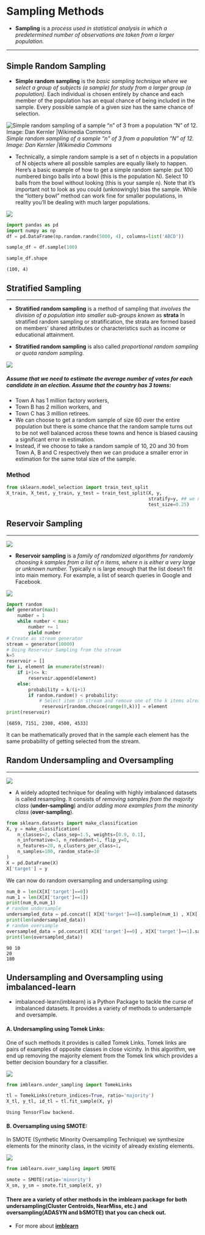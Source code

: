 
# Sampling Methods

* **Sampling** is a *process used in statistical analysis in which a predetermined number of observations are taken from a larger population.*

---

## Simple Random Sampling
* **Simple random sampling** is the *basic sampling technique where we select a group of subjects (a sample) for study from a larger group (a population).* Each individual is chosen entirely by chance and each member of the population has an equal chance of being included in the sample. Every possible sample of a given size has the same chance of selection. 

![Simple random sampling of a sample “n” of 3 from a population “N” of 12. Image: Dan Kernler |Wikimedia Commons](https://www.statisticshowto.datasciencecentral.com/wp-content/uploads/2014/12/Simple_random_sampling-300x231.png)  
*Simple random sampling of a sample “n” of 3 from a population “N” of 12. Image: Dan Kernler |Wikimedia Commons*

* Technically, a simple random sample is a set of n objects in a population of N objects where all possible samples are equally likely to happen. Here’s a basic example of how to get a simple random sample: put 100 numbered bingo balls into a bowl (this is the population N). Select 10 balls from the bowl without looking (this is your sample n). Note that it’s important not to look as you could (unknowingly) bias the sample. While the “lottery bowl” method can work fine for smaller populations, in reality you’ll be dealing with much larger populations.

![](https://research-methodology.net/wp-content/uploads/2015/04/Simple-random-sampling2.png)


```python
import pandas as pd
import numpy as np
df = pd.DataFrame(np.random.randn(5000, 4), columns=list('ABCD'))
```


```python
sample_df = df.sample(100)
```


```python
sample_df.shape
```




    (100, 4)



## Stratified Sampling

---

* **Stratified random sampling** is a method of sampling that *involves the division of a population into smaller sub-groups known* as **strata** In stratified random sampling or stratification, the strata are formed based on members' shared attributes or characteristics such as income or educational attainment.

* **Stratified random sampling** is also called *proportional random sampling or quota random sampling.*

![](https://image.slidesharecdn.com/sampling-stratifiedvscluster-170115160432/95/sampling-stratified-vs-cluster-2-638.jpg?cb=1484496290)  

##### Assume that we need to estimate the average number of votes for each candidate in an election. Assume that the country has 3 towns:
* Town A has 1 million factory workers,
* Town B has 2 million workers, and
* Town C has 3 million retirees.
* We can choose to get a random sample of size 60 over the entire population but there is some chance that the random sample turns out to be not well balanced across these towns and hence is biased causing a significant error in estimation.
* Instead, if we choose to take a random sample of 10, 20 and 30 from Town A, B and C respectively then we can produce a smaller error in estimation for the same total size of the sample.

### Method


```python
from sklearn.model_selection import train_test_split
X_train, X_test, y_train, y_test = train_test_split(X, y,
                                                    stratify=y, ## we need one categorical variable for that
                                                    test_size=0.25)
```

## Reservoir Sampling

---
![](https://kapilddatascience.files.wordpress.com/2015/06/reservoir.jpg)  

* **Reservoir sampling** is a *family of randomized algorithms for randomly choosing k samples from a list of n items, where n is either a very large or unknown number.* Typically n is large enough that the list doesn’t fit into main memory. For example, a list of search queries in Google and Facebook.

![](https://image.slidesharecdn.com/t10part1-141208215154-conversion-gate02/95/sampling-for-big-data-1-21-638.jpg?cb=1418075560)  



```python
import random
def generator(max):
    number = 1
    while number < max:
        number += 1
        yield number
# Create as stream generator
stream = generator(10000)
# Doing Reservoir Sampling from the stream
k=5
reservoir = []
for i, element in enumerate(stream):
    if i+1<= k:
        reservoir.append(element)
    else:
        probability = k/(i+1)
        if random.random() < probability:
            # Select item in stream and remove one of the k items already selected
             reservoir[random.choice(range(0,k))] = element
print(reservoir)
```

    [6859, 7151, 2308, 4500, 4533]


It can be mathematically proved that in the sample each element has the same probability of getting selected from the stream.

## Random Undersampling and Oversampling

---

![](https://miro.medium.com/max/700/0*u6pKLqdCDsG_5kXa.png)  

* A widely adopted technique for dealing with highly imbalanced datasets is called resampling. It consists of *removing samples from the majority class* (**under-sampling**) and/or *adding more examples from the minority class* (**over-sampling**).


```python
from sklearn.datasets import make_classification
X, y = make_classification(
    n_classes=2, class_sep=1.5, weights=[0.9, 0.1],
    n_informative=3, n_redundant=1, flip_y=0,
    n_features=20, n_clusters_per_class=1,
    n_samples=100, random_state=10
)
X = pd.DataFrame(X)
X['target'] = y
```

We can now do random oversampling and undersampling using:


```python
num_0 = len(X[X['target']==0])
num_1 = len(X[X['target']==1])
print(num_0,num_1)
# random undersample
undersampled_data = pd.concat([ X[X['target']==0].sample(num_1) , X[X['target']==1] ])
print(len(undersampled_data))
# random oversample
oversampled_data = pd.concat([ X[X['target']==0] , X[X['target']==1].sample(num_0, replace=True) ])
print(len(oversampled_data))
```

    90 10
    20
    180


## Undersampling and Oversampling using imbalanced-learn

* imbalanced-learn(imblearn) is a Python Package to tackle the curse of imbalanced datasets.
It provides a variety of methods to undersample and oversample.

#### A. Undersampling using Tomek Links:  
One of such methods it provides is called Tomek Links. Tomek links are pairs of examples of opposite classes in close vicinity.
In this algorithm, we end up removing the majority element from the Tomek link which provides a better decision boundary for a classifier.

![](https://miro.medium.com/max/700/0*huy_9J15wzYJ2o5S)


```python
from imblearn.under_sampling import TomekLinks

tl = TomekLinks(return_indices=True, ratio='majority')
X_tl, y_tl, id_tl = tl.fit_sample(X, y)
```

    Using TensorFlow backend.


#### B. Oversampling using SMOTE:

In SMOTE (Synthetic Minority Oversampling Technique) we synthesize elements for the minority class, in the vicinity of already existing elements.

![](https://miro.medium.com/max/700/0*UrGYcz_Ab-HTo4-B.png)  


```python
from imblearn.over_sampling import SMOTE

smote = SMOTE(ratio='minority')
X_sm, y_sm = smote.fit_sample(X, y)
```

#### There are a variety of other methods in the imblearn package for both undersampling(Cluster Centroids, NearMiss, etc.) and oversampling(ADASYN and bSMOTE) that you can check out.

* For more about [**imblearn**](https://imbalanced-learn.readthedocs.io/en/stable/index.html)  

